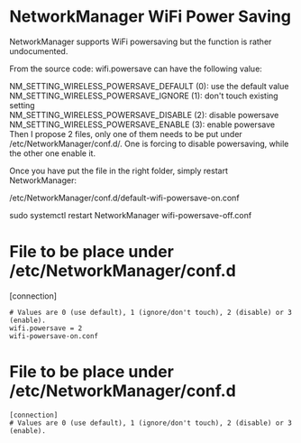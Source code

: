 # NetworkManager WiFi Power Saving
NetworkManager supports WiFi powersaving but the function is rather undocumented.

From the source code: wifi.powersave can have the following value:

NM_SETTING_WIRELESS_POWERSAVE_DEFAULT (0): use the default value\
NM_SETTING_WIRELESS_POWERSAVE_IGNORE (1): don't touch existing setting\
NM_SETTING_WIRELESS_POWERSAVE_DISABLE (2): disable powersave\
NM_SETTING_WIRELESS_POWERSAVE_ENABLE (3): enable powersave\
Then I propose 2 files, only one of them needs to be put under /etc/NetworkManager/conf.d/.
One is forcing to disable powersaving, while the other one enable it.

Once you have put the file in the right folder, simply restart NetworkManager:

/etc/NetworkManager/conf.d/default-wifi-powersave-on.conf

sudo systemctl restart NetworkManager
wifi-powersave-off.conf
# File to be place under /etc/NetworkManager/conf.d
[connection]
```
# Values are 0 (use default), 1 (ignore/don't touch), 2 (disable) or 3 (enable).
wifi.powersave = 2
wifi-powersave-on.conf
```

# File to be place under /etc/NetworkManager/conf.d
```
[connection]
# Values are 0 (use default), 1 (ignore/don't touch), 2 (disable) or 3 (enable).
```
